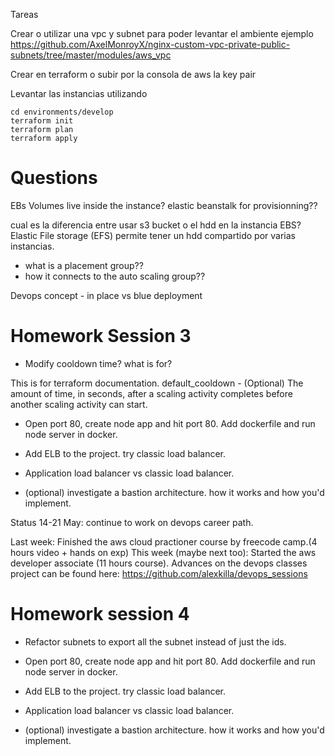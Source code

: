 Tareas

Crear o utilizar una vpc y subnet para poder levantar el ambiente ejemplo https://github.com/AxelMonroyX/nginx-custom-vpc-private-public-subnets/tree/master/modules/aws_vpc

Crear en terraform o subir por la consola de aws la key pair

Levantar las instancias utilizando 
```
cd environments/develop
terraform init 
terraform plan
terraform apply
```

# Questions

EBs Volumes live inside the instance?
elastic beanstalk for provisionning??

cual es la diferencia entre usar s3 bucket o el hdd en la instancia EBS? 
Elastic File storage (EFS) permite tener un hdd compartido por varias instancias.

- what is a placement group?? 
- how it connects to the auto scaling group??

Devops concept - in place vs blue deployment

# Homework Session 3

- Modify cooldown time? what is for? 

This is for terraform documentation.
default_cooldown - (Optional) The amount of time, in seconds, after a scaling activity completes before another scaling activity can start.

- Open port 80, create node app and hit port 80. Add dockerfile and run node server in docker.

- Add ELB to the project. try classic load balancer.
- Application load balancer vs classic load balancer.

- (optional) investigate a bastion architecture. how it works and how you'd implement.

Status 14-21 May: continue to work on devops career path.

Last week: Finished the aws cloud practioner course by freecode camp.(4 hours video + hands on exp)
This week (maybe next too): Started the aws developer associate (11 hours course).
Advances on the devops classes project can be found here: https://github.com/alexkilla/devops_sessions

# Homework session 4

- Refactor subnets to export all the subnet instead of just the ids.

- Open port 80, create node app and hit port 80. Add dockerfile and run node server in docker.

- Add ELB to the project. try classic load balancer.
- Application load balancer vs classic load balancer.

- (optional) investigate a bastion architecture. how it works and how you'd implement.









    